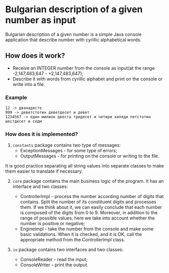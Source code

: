 # Bulgarian description of a given number as input

Bulgarian description of a given number is a simple Java console application that describe number with cyrillic alphabetical words.
## How does it work?

 - Receive an INTEGER number from the console as input(at the range -2,147,483,647 - +2,147,483,647);
 - Describe it with words from cyrillic alphabet and print on the console or write into a file.

### Example
```text
12 -> дванадесте
999 -> деветстотин деветдесет и девет
1234567 -> един милион двеста тридесет и четири хиляди петстотин шестдесет и седм
``` 
### How does it is implemented?
1. `constants` package contains two type of messages:
    - ExceptionMessages - for some type of errors;
    - OutputMessages - for printing on the console or writing to the file. 
  
It is good practice separating all string values into separate classes to make them easier to translate if necessary. 
       
2. `core` package contains the main business logic of the program. It has an interface and two classes:
    - ControllerImpl - process the number according number of digits that contains. Split the number of its constituent digits and processes them. If we think about it, we can easily conclude that each number is composed of the digits from 0 to 9. Moreover, in addition to the range of possible values, here we take into account whether the number is positive or negative;
    - EngineImpl - take the number from the console and make some basic validations. When it is checked, and it is OK, call the appropriate method from the ControllerImpl class. 
   
1. `io` package contains two interfaces and two classes:
    - ConsoleReader - read the input;
    - ConsoleWriter - print the output. 